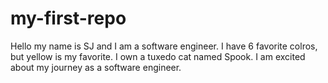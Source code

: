 # my-first-repo

Hello my name is SJ and I am a software engineer.
I have 6 favorite colros, but yellow is my favorite.
I own a tuxedo cat named Spook.
I am excited about my journey as a software engineer. 